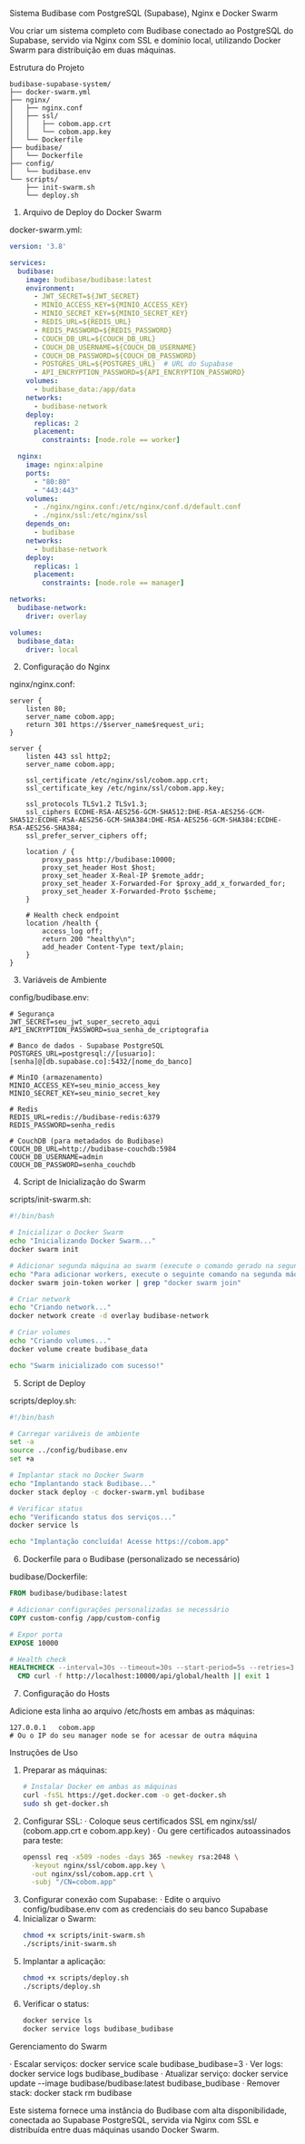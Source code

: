 Sistema Budibase com PostgreSQL (Supabase), Nginx e Docker Swarm

Vou criar um sistema completo com Budibase conectado ao PostgreSQL do Supabase, servido via Nginx com SSL e domínio local, utilizando Docker Swarm para distribuição em duas máquinas.

Estrutura do Projeto

```
budibase-supabase-system/
├── docker-swarm.yml
├── nginx/
│   ├── nginx.conf
│   ├── ssl/
│   │   ├── cobom.app.crt
│   │   └── cobom.app.key
│   └── Dockerfile
├── budibase/
│   └── Dockerfile
├── config/
│   └── budibase.env
└── scripts/
    ├── init-swarm.sh
    └── deploy.sh
```

1. Arquivo de Deploy do Docker Swarm

docker-swarm.yml:

```yaml
version: '3.8'

services:
  budibase:
    image: budibase/budibase:latest
    environment:
      - JWT_SECRET=${JWT_SECRET}
      - MINIO_ACCESS_KEY=${MINIO_ACCESS_KEY}
      - MINIO_SECRET_KEY=${MINIO_SECRET_KEY}
      - REDIS_URL=${REDIS_URL}
      - REDIS_PASSWORD=${REDIS_PASSWORD}
      - COUCH_DB_URL=${COUCH_DB_URL}
      - COUCH_DB_USERNAME=${COUCH_DB_USERNAME}
      - COUCH_DB_PASSWORD=${COUCH_DB_PASSWORD}
      - POSTGRES_URL=${POSTGRES_URL}  # URL do Supabase
      - API_ENCRYPTION_PASSWORD=${API_ENCRYPTION_PASSWORD}
    volumes:
      - budibase_data:/app/data
    networks:
      - budibase-network
    deploy:
      replicas: 2
      placement:
        constraints: [node.role == worker]

  nginx:
    image: nginx:alpine
    ports:
      - "80:80"
      - "443:443"
    volumes:
      - ./nginx/nginx.conf:/etc/nginx/conf.d/default.conf
      - ./nginx/ssl:/etc/nginx/ssl
    depends_on:
      - budibase
    networks:
      - budibase-network
    deploy:
      replicas: 1
      placement:
        constraints: [node.role == manager]

networks:
  budibase-network:
    driver: overlay

volumes:
  budibase_data:
    driver: local
```

2. Configuração do Nginx

nginx/nginx.conf:

```nginx
server {
    listen 80;
    server_name cobom.app;
    return 301 https://$server_name$request_uri;
}

server {
    listen 443 ssl http2;
    server_name cobom.app;

    ssl_certificate /etc/nginx/ssl/cobom.app.crt;
    ssl_certificate_key /etc/nginx/ssl/cobom.app.key;
    
    ssl_protocols TLSv1.2 TLSv1.3;
    ssl_ciphers ECDHE-RSA-AES256-GCM-SHA512:DHE-RSA-AES256-GCM-SHA512:ECDHE-RSA-AES256-GCM-SHA384:DHE-RSA-AES256-GCM-SHA384:ECDHE-RSA-AES256-SHA384;
    ssl_prefer_server_ciphers off;

    location / {
        proxy_pass http://budibase:10000;
        proxy_set_header Host $host;
        proxy_set_header X-Real-IP $remote_addr;
        proxy_set_header X-Forwarded-For $proxy_add_x_forwarded_for;
        proxy_set_header X-Forwarded-Proto $scheme;
    }

    # Health check endpoint
    location /health {
        access_log off;
        return 200 "healthy\n";
        add_header Content-Type text/plain;
    }
}
```

3. Variáveis de Ambiente

config/budibase.env:

```env
# Segurança
JWT_SECRET=seu_jwt_super_secreto_aqui
API_ENCRYPTION_PASSWORD=sua_senha_de_criptografia

# Banco de dados - Supabase PostgreSQL
POSTGRES_URL=postgresql://[usuario]:[senha]@[db.supabase.co]:5432/[nome_do_banco]

# MinIO (armazenamento)
MINIO_ACCESS_KEY=seu_minio_access_key
MINIO_SECRET_KEY=seu_minio_secret_key

# Redis
REDIS_URL=redis://budibase-redis:6379
REDIS_PASSWORD=senha_redis

# CouchDB (para metadados do Budibase)
COUCH_DB_URL=http://budibase-couchdb:5984
COUCH_DB_USERNAME=admin
COUCH_DB_PASSWORD=senha_couchdb
```

4. Script de Inicialização do Swarm

scripts/init-swarm.sh:

```bash
#!/bin/bash

# Inicializar o Docker Swarm
echo "Inicializando Docker Swarm..."
docker swarm init

# Adicionar segunda máquina ao swarm (execute o comando gerado na segunda máquina)
echo "Para adicionar workers, execute o seguinte comando na segunda máquina:"
docker swarm join-token worker | grep "docker swarm join"

# Criar network
echo "Criando network..."
docker network create -d overlay budibase-network

# Criar volumes
echo "Criando volumes..."
docker volume create budibase_data

echo "Swarm inicializado com sucesso!"
```

5. Script de Deploy

scripts/deploy.sh:

```bash
#!/bin/bash

# Carregar variáveis de ambiente
set -a
source ../config/budibase.env
set +a

# Implantar stack no Docker Swarm
echo "Implantando stack Budibase..."
docker stack deploy -c docker-swarm.yml budibase

# Verificar status
echo "Verificando status dos serviços..."
docker service ls

echo "Implantação concluída! Acesse https://cobom.app"
```

6. Dockerfile para o Budibase (personalizado se necessário)

budibase/Dockerfile:

```dockerfile
FROM budibase/budibase:latest

# Adicionar configurações personalizadas se necessário
COPY custom-config /app/custom-config

# Expor porta
EXPOSE 10000

# Health check
HEALTHCHECK --interval=30s --timeout=30s --start-period=5s --retries=3 \
  CMD curl -f http://localhost:10000/api/global/health || exit 1
```

7. Configuração do Hosts

Adicione esta linha ao arquivo /etc/hosts em ambas as máquinas:

```
127.0.0.1   cobom.app
# Ou o IP do seu manager node se for acessar de outra máquina
```

Instruções de Uso

1. Preparar as máquinas:
   ```bash
   # Instalar Docker em ambas as máquinas
   curl -fsSL https://get.docker.com -o get-docker.sh
   sudo sh get-docker.sh
   ```
2. Configurar SSL:
   · Coloque seus certificados SSL em nginx/ssl/ (cobom.app.crt e cobom.app.key)
   · Ou gere certificados autoassinados para teste:
     ```bash
     openssl req -x509 -nodes -days 365 -newkey rsa:2048 \
       -keyout nginx/ssl/cobom.app.key \
       -out nginx/ssl/cobom.app.crt \
       -subj "/CN=cobom.app"
     ```
3. Configurar conexão com Supabase:
   · Edite o arquivo config/budibase.env com as credenciais do seu banco Supabase
4. Inicializar o Swarm:
   ```bash
   chmod +x scripts/init-swarm.sh
   ./scripts/init-swarm.sh
   ```
5. Implantar a aplicação:
   ```bash
   chmod +x scripts/deploy.sh
   ./scripts/deploy.sh
   ```
6. Verificar o status:
   ```bash
   docker service ls
   docker service logs budibase_budibase
   ```

Gerenciamento do Swarm

· Escalar serviços: docker service scale budibase_budibase=3
· Ver logs: docker service logs budibase_budibase
· Atualizar serviço: docker service update --image budibase/budibase:latest budibase_budibase
· Remover stack: docker stack rm budibase

Este sistema fornece uma instância do Budibase com alta disponibilidade, conectada ao Supabase PostgreSQL, servida via Nginx com SSL e distribuída entre duas máquinas usando Docker Swarm.
